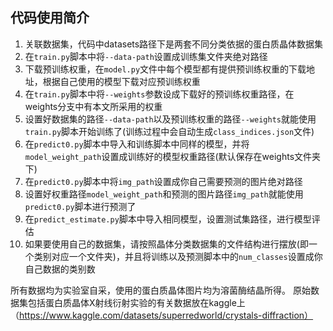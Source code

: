 ## 代码使用简介

1. 关联数据集，代码中datasets路径下是两套不同分类依据的蛋白质晶体数据集
2. 在`train.py`脚本中将`--data-path`设置成训练集文件夹绝对路径
3. 下载预训练权重，在`model.py`文件中每个模型都有提供预训练权重的下载地址，根据自己使用的模型下载对应预训练权重
4. 在`train.py`脚本中将`--weights`参数设成下载好的预训练权重路径，在weights分支中有本文所采用的权重
5. 设置好数据集的路径`--data-path`以及预训练权重的路径`--weights`就能使用`train.py`脚本开始训练了(训练过程中会自动生成`class_indices.json`文件)
6. 在`predict0.py`脚本中导入和训练脚本中同样的模型，并将`model_weight_path`设置成训练好的模型权重路径(默认保存在weights文件夹下)
7. 在`predict0.py`脚本中将`img_path`设置成你自己需要预测的图片绝对路径
8. 设置好权重路径`model_weight_path`和预测的图片路径`img_path`就能使用`predict0.py`脚本进行预测了
9. 在`predict_estimate.py`脚本中导入相同模型，设置测试集路径，进行模型评估
10. 如果要使用自己的数据集，请按照晶体分类数据集的文件结构进行摆放(即一个类别对应一个文件夹)，并且将训练以及预测脚本中的`num_classes`设置成你自己数据的类别数

所有数据均为实验室自采，使用的蛋白质晶体图片均为溶菌酶结晶所得。
原始数据集包括蛋白质晶体X射线衍射实验的有关数据放在kaggle上
（https://www.kaggle.com/datasets/superredworld/crystals-diffraction）
